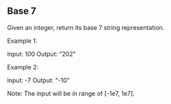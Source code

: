 Base 7 
---

Given an integer, return its base 7 string representation.

Example 1:

Input: 100
Output: "202"



Example 2:

Input: -7
Output: "-10"



Note:
The input will be in range of [-1e7, 1e7].


